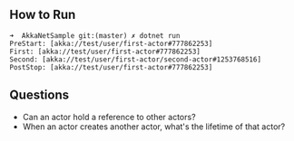 ## How to Run

```
➜  AkkaNetSample git:(master) ✗ dotnet run  
PreStart: [akka://test/user/first-actor#777862253]
First: [akka://test/user/first-actor#777862253]
Second: [akka://test/user/first-actor/second-actor#1253768516]
PostStop: [akka://test/user/first-actor#777862253]
```

## Questions

 - Can an actor hold a reference to other actors?
 - When an actor creates another actor, what's the lifetime of that actor?